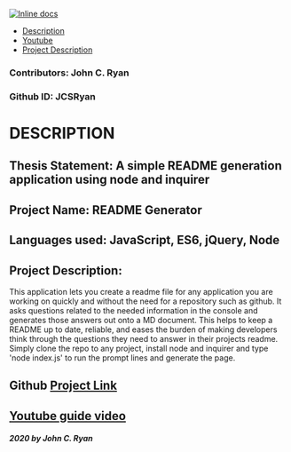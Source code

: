 
   [![Inline docs](http://inch-ci.org/github/jcsryan/readme-generator.svg?branch=master)](http://inch-ci.org/github/jcsryan/readme-generator)
  * [Description](#DESCRIPTION)
  * [Youtube](#Youtube%20guide%20video)
  * [Project Description](#Project%20Description:)


 ### Contributors: John C. Ryan
 ### Github ID: JCSRyan


 # **DESCRIPTION**
 ## Thesis Statement: A simple README generation application using node and inquirer
 
        
## Project Name: README Generator
## Languages used: JavaScript, ES6, jQuery, Node


## Project Description:
This application lets you create a readme file for any application you are working on quickly and without the need for a repository such as github. It asks questions related to the needed information in the console and generates those answers out onto a MD document. This helps to keep a README up to date, reliable, and eases the burden of making developers think through the questions they need to answer in their projects readme. Simply clone the repo to any project, install node and inquirer and type 'node index.js' to run the prompt lines and generate the page.


## Github [Project Link](https://github.com/jcsryan/readme-generator)
## [Youtube guide video](https://youtu.be/Z5fvD2HjsPU)
          
       
    
 
 
 ##### 2020 by John C. Ryan

